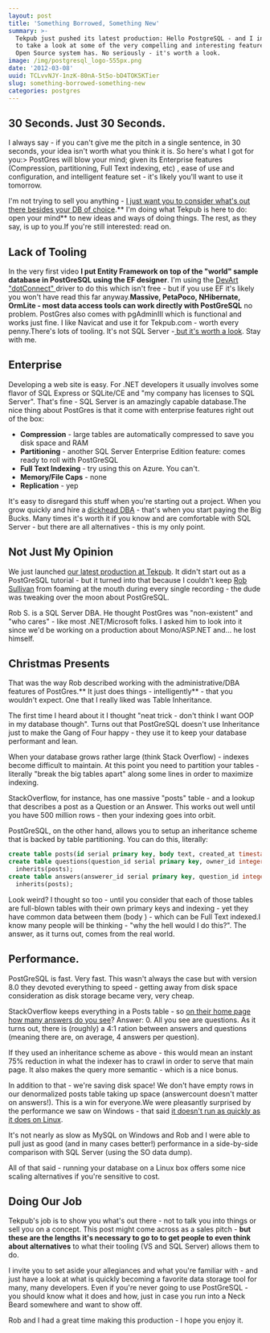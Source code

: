 ```yaml
---
layout: post
title: 'Something Borrowed, Something New'
summary: >-
  Tekpub just pushed its latest production: Hello PostgreSQL - and I invite you
  to take a look at some of the very compelling and interesting features this
  Open Source system has. No seriously - it's worth a look.
image: /img/postgresql_logo-555px.png
date: '2012-03-08'
uuid: TCLvvNJY-1nzK-80nA-5t5o-bD4TOK5KTier
slug: something-borrowed-something-new
categories: postgres
---
```


## 30 Seconds. Just 30 Seconds.

I always say - if you can't give me the pitch in a single sentence, in 30 seconds, your idea isn't worth what you think it is. So here's what I got for you:> PostGres will blow your mind; given its Enterprise features (Compression, partitioning, Full Text indexing, etc) , ease of use and configuration, and intelligent feature set - it's likely you'll want to use it tomorrow.

I'm not trying to sell you anything - [I just want you to consider what's out there besides your DB of choice](http://tekpub.com/productions/pg).** I'm doing what Tekpub is here to do: open your mind** to new ideas and ways of doing things. The rest, as they say, is up to you.If you're still interested: read on.

## Lack of Tooling

In the very first video **I put Entity Framework on top of the "world" sample database in PostGreSQL using the EF designer**. I'm using the [DevArt "dotConnect" ](http://www.devart.com/dotconnect/postgresql/)driver to do this which isn't free - but if you use EF it's likely you won't have read this far anyway.**Massive, PetaPoco, NHibernate, OrmLite - most data access tools can work directly with PostGreSQL** no problem. PostGres also comes with pgAdminIII which is functional and works just fine. I like Navicat and use it for Tekpub.com - worth every penny.There's lots of tooling. It's not SQL Server -[ but it's worth a look](http://tekpub.com/productions/pg). Stay with me.

## Enterprise

Developing a web site is easy. For .NET developers it usually involves some flavor of SQL Express or SQLite/CE and "my company has licenses to SQL Server". That's fine - SQL Server is an amazingly capable database.The nice thing about PostGres is that it come with enterprise features right out of the box:

- **Compression** - large tables are automatically compressed to save you disk space and RAM
- **Partitioning** - another SQL Server Enterprise Edition feature: comes ready to roll with PostGreSQL
- **Full Text Indexing** - try using this on Azure. You can't.
- **Memory/File Caps** - none
- **Replication** - yep

It's easy to disregard this stuff when you're starting out a project. When you grow quickly and hire a [dickhead DBA](http://datachomp.com) - that's when you start paying the Big Bucks. Many times it's worth it if you know and are comfortable with SQL Server - but there are all alternatives - this is my only point.

## Not Just My Opinion

We just launched [our latest production at Tekpub](http://tekpub.com/productions/pg). It didn't start out as a PostGreSQL tutorial - but it turned into that because I couldn't keep [Rob Sullivan](http://datachomp.com) from foaming at the mouth during every single recording - the dude was tweaking over the moon about PostGreSQL.

Rob S. is a SQL Server DBA. He thought PostGres was "non-existent" and "who cares" - like most .NET/Microsoft folks. I asked him to look into it since we'd be working on a production about Mono/ASP.NET and... he lost himself.

## Christmas Presents

That was the way Rob described working with the administrative/DBA features of PostGres.** It just does things - intelligently** - that you wouldn't expect. One that I really liked was Table Inheritance.

The first time I heard about it I thought "neat trick - don't think I want OOP in my database though". Turns out that PostGreSQL doesn't use Inheritance just to make the Gang of Four happy - they use it to keep your database performant and lean.

When your database grows rather large (think Stack Overflow) - indexes become difficult to maintain. At this point you need to partition your tables - literally "break the big tables apart" along some lines in order to maximize indexing.

StackOverflow, for instance, has one massive "posts" table - and a lookup that describes a post as a Question or an Answer. This works out well until you have 500 million rows - then your indexing goes into orbit.

PostGreSQL, on the other hand, allows you to setup an inheritance scheme that is backed by table partitioning. You can do this, literally:

```sql Table Inheritance with Postgres
create table posts(id serial primary key, body text, created_at timestamp);
create table questions(question_id serial primary key, owner_id integer, answered boolean)
  inherits(posts);
create table answers(answerer_id serial primary key, question_id integer)
  inherits(posts);
```

Look weird? I thought so too - until you consider that each of those tables are full-blown tables with their own primary keys and indexing - yet they have common data between them (body ) - which can be Full Text indexed.I know many people will be thinking - "why the hell would I do this?". The answer, as it turns out, comes from the real world.

## Performance.

PostGreSQL is fast. Very fast. This wasn't always the case but with version 8.0 they devoted everything to speed - getting away from disk space consideration as disk storage became very, very cheap.

StackOverflow keeps everything in a Posts table - so [on their home page how many answers do you see](http://stackoverflow.com/)? Answer: 0. All you see are questions. As it turns out, there is (roughly) a 4:1 ration between answers and questions (meaning there are, on average, 4 answers per question).

If they used an inheritance scheme as above - this would mean an instant 75% reduction in what the indexer has to crawl in order to serve that main page. It also makes the query more semantic - which is a nice bonus.

In addition to that - we're saving disk space! We don't have empty rows in our denormalized posts table taking up space (answercount doesn't matter on answers!). This is a win for everyone.We were pleasantly surprised by the performance we saw on Windows - that said [it doesn't run as quickly as it does on Linux](http://stackoverflow.com/questions/1162206/why-is-postgresql-so-slow-on-windows).

It's not nearly as slow as MySQL on Windows and Rob and I were able to pull just as good (and in many cases better!) performance in a side-by-side comparison with SQL Server (using the SO data dump).

All of that said - running your database on a Linux box offers some nice scaling alternatives if you're sensitive to cost.

## Doing Our Job

Tekpub's job is to show you what's out there - not to talk you into things or sell you on a concept. This post might come across as a sales pitch - **but these are the lengths it's necessary to go to to get people to even think about alternatives** to what their tooling (VS and SQL Server) allows them to do.

I invite you to set aside your allegiances and what you're familiar with - and just have a look at what is quickly becoming a favorite data storage tool for many, many developers. Even if you're never going to use PostGreSQL - you should know what it does and how, just in case you run into a Neck Beard somewhere and want to show off.

Rob and I had a great time making this production - I hope you enjoy it.
